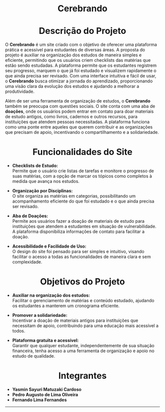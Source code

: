 <h1 align="center">Cerebrando</h1>

<h1 align="center">Descrição do Projeto</h1>

O **Cerebrando** é um site criado com o objetivo de oferecer uma plataforma prática e acessível para estudantes de diversas áreas. A proposta do projeto é auxiliar na organização dos estudos de maneira simples e eficiente, permitindo que os usuários criem checklists das matérias que estão sendo estudadas. A plataforma permite que os estudantes registrem seu progresso, marquem o que já foi estudado e visualizem rapidamente o que ainda precisa ser revisado. Com uma interface intuitiva e fácil de usar, o **Cerebrando** busca otimizar a jornada do aprendizado, proporcionando uma visão clara da evolução dos estudos e ajudando a melhorar a produtividade.

Além de ser uma ferramenta de organização de estudos, o **Cerebrando** também se preocupa com questões sociais. O site conta com uma aba de **doações**, onde os usuários podem entrar em contato para doar materiais de estudo antigos, como livros, cadernos e outros recursos, para instituições que atendem pessoas necessitadas. A plataforma funciona como uma ponte entre aqueles que querem contribuir e as organizações que precisam de apoio, incentivando o compartilhamento e a solidariedade.

<h1 align="center">Funcionalidades do Site</h1>

- **Checklists de Estudo:**  
  Permite que o usuário crie listas de tarefas e monitore o progresso de suas matérias, com a opção de marcar os tópicos como completos à medida que avança nos estudos.

- **Organização por Disciplinas:**  
  O site organiza as matérias em categorias, possibilitando um acompanhamento eficiente do que foi estudado e o que ainda precisa ser revisado.

- **Aba de Doações:**  
  Permite aos usuários fazer a doação de materiais de estudo para instituições que atendem a estudantes em situação de vulnerabilidade. A plataforma disponibiliza informações de contato para facilitar a doação.

- **Acessibilidade e Facilidade de Uso:**  
  O design do site foi pensado para ser simples e intuitivo, visando facilitar o acesso a todas as funcionalidades de maneira clara e sem complexidade.

<h1 align="center">Objetivos do Projeto</h1>

- **Auxiliar na organização dos estudos:**  
  Facilitar o gerenciamento de matérias e conteúdo estudado, ajudando os estudantes a manterem um cronograma eficiente.

- **Promover a solidariedade:**  
  Incentivar a doação de materiais antigos para instituições que necessitam de apoio, contribuindo para uma educação mais acessível a todos.

- **Plataforma gratuita e acessível:**  
  Garantir que qualquer estudante, independentemente de sua situação financeira, tenha acesso a uma ferramenta de organização e apoio no estudo de qualidade.

<h1 align="center">Integrantes</h1>

- **Yasmin Sayuri Matuzaki Cardoso**
- **Pedro Augusto de Lima Oliveira**
- **Fernando Lima Fernandes**

---


